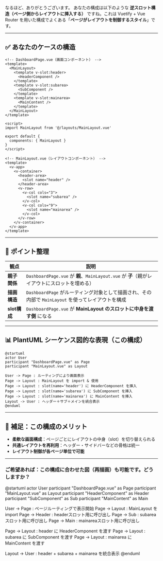 なるほど、ありがとうございます。
あなたの構成は以下のような **逆スロット構造（ページ側からレイアウトに挿入する）** ですね。これは Vuetify + Vue Router を用いた構成でよくある「**ページがレイアウトを制御するスタイル**」です。

---

## ✅ あなたのケースの構造

```vue
<!-- DashboardPage.vue（画面コンポーネント） -->
<template>
  <MainLayout>
    <template v-slot:header>
      <HeaderComponent />
    </template>
    <template v-slot:subarea>
      <SubComponent />
    </template>
    <template v-slot:mainarea>
      <MainContent />
    </template>
  </MainLayout>
</template>

<script>
import MainLayout from '@/layouts/MainLayout.vue'

export default {
  components: { MainLayout }
}
</script>
```

```vue
<!-- MainLayout.vue（レイアウトコンポーネント） -->
<template>
  <v-app>
    <v-container>
      <header-area>
        <slot name="header" />
      </header-area>
      <v-row>
        <v-col cols="3">
          <slot name="subarea" />
        </v-col>
        <v-col cols="9">
          <slot name="mainarea" />
        </v-col>
      </v-row>
    </v-container>
  </v-app>
</template>
```

---

## 🧠 ポイント整理

| 観点         | 説明                                                                     |
| ---------- | ---------------------------------------------------------------------- |
| **親子関係**   | `DashboardPage.vue` が **親**、`MainLayout.vue` が **子**（親がレイアウトにスロットを埋める） |
| **描画構造**   | `DashboardPage` がルーティング対象として描画され、その内部で `MainLayout` を使ってレイアウトを構成       |
| **slot構成** | `DashboardPage.vue` が **MainLayout のスロットに中身を渡す側** になる                  |

---

## 📊 PlantUML シーケンス図的な表現（この構成）

```plantuml
@startuml
actor User
participant "DashboardPage.vue" as Page
participant "MainLayout.vue" as Layout

User -> Page : ルーティングにより画面表示
Page -> Layout : MainLayout を import & 使用
Page -> Layout : slot(name='header') に HeaderComponent を挿入
Page -> Layout : slot(name='subarea') に SubComponent を挿入
Page -> Layout : slot(name='mainarea') に MainContent を挿入
Layout -> User : ヘッダー＋サブ＋メインを統合表示
@enduml
```

---

## 🧩 補足：この構成のメリット

* **柔軟な画面構成**：ページごとにレイアウトの中身（slot）を切り替えられる
* **共通レイアウトを再利用**：ヘッダー・サイドバーなどの骨格は統一
* **レイアウト制御が各ページ単位で可能**

---

### ご希望あれば：この構成に合わせた図（再描画）も可能です。どうしますか？

@startuml
actor User
participant "DashboardPage.vue" as Page
participant "MainLayout.vue" as Layout
participant "HeaderComponent" as Header
participant "SubComponent" as Sub
participant "MainContent" as Main

User -> Page : ページルーティングで表示開始
Page -> Layout : MainLayout を import
Page -> Header : headerスロット用に呼び出し
Page -> Sub : subareaスロット用に呼び出し
Page -> Main : mainareaスロット用に呼び出し

Page -> Layout : header に HeaderComponent を渡す
Page -> Layout : subarea に SubComponent を渡す
Page -> Layout : mainarea に MainContent を渡す

Layout -> User : header + subarea + mainarea を統合表示
@enduml
